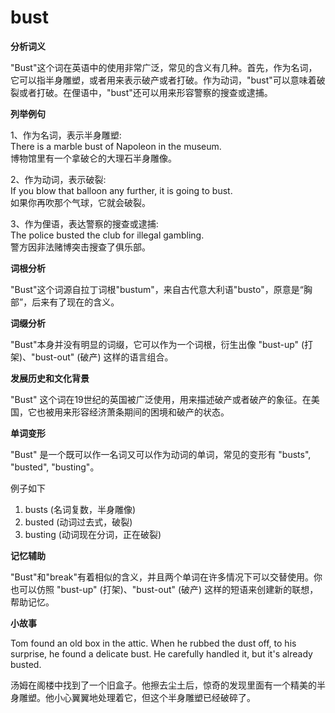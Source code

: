 # bust

**分析词义**

  

"Bust"这个词在英语中的使用非常广泛，常见的含义有几种。首先，作为名词，它可以指半身雕塑，或者用来表示破产或者打破。作为动词，"bust"可以意味着破裂或者打破。在俚语中，"bust"还可以用来形容警察的搜查或逮捕。

  

**列举例句**

  

1、作为名词，表示半身雕塑:  
There is a marble bust of Napoleon in the museum.  
博物馆里有一个拿破仑的大理石半身雕像。

  

2、作为动词，表示破裂:  
If you blow that balloon any further, it is going to bust.  
如果你再吹那个气球，它就会破裂。

  

3、作为俚语，表达警察的搜查或逮捕:  
The police busted the club for illegal gambling.  
警方因非法赌博突击搜查了俱乐部。

  

**词根分析**

  

"Bust"这个词源自拉丁词根"bustum"，来自古代意大利语"busto"，原意是“胸部”，后来有了现在的含义。

  

**词缀分析**

  

"Bust"本身并没有明显的词缀，它可以作为一个词根，衍生出像 "bust-up" (打架)、"bust-out" (破产) 这样的语言组合。

  

**发展历史和文化背景**

  

"Bust" 这个词在19世纪的英国被广泛使用，用来描述破产或者破产的象征。在美国，它也被用来形容经济萧条期间的困境和破产的状态。

  

**单词变形**

  

"Bust" 是一个既可以作一名词又可以作为动词的单词，常见的变形有 "busts", "busted", "busting"。

  

例子如下

  

1.  busts (名词复数，半身雕像)
2.  busted (动词过去式，破裂)
3.  busting (动词现在分词，正在破裂)

  

**记忆辅助**

  

"Bust"和"break"有着相似的含义，并且两个单词在许多情况下可以交替使用。你也可以仿照 "bust-up" (打架)、"bust-out" (破产) 这样的短语来创建新的联想，帮助记忆。

  

**小故事**

  

Tom found an old box in the attic. When he rubbed the dust off, to his surprise, he found a delicate bust. He carefully handled it, but it's already busted.

  

汤姆在阁楼中找到了一个旧盒子。他擦去尘土后，惊奇的发现里面有一个精美的半身雕塑。他小心翼翼地处理着它，但这个半身雕塑已经破碎了。
